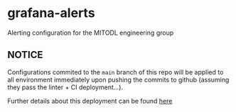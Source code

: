 # grafana-alerts
Alerting configuration for the MITODL engineering group 

## NOTICE
Configurations commited to the `main` branch of this repo will be applied to all environment immediately upon pushing the commits to github (assuming they pass the linter + CI deployment...). 

Further details about this deployment can be found [here](https://github.com/mitodl/ol-infrastructure/tree/main/pipelines/infrastructure/cortextool)
